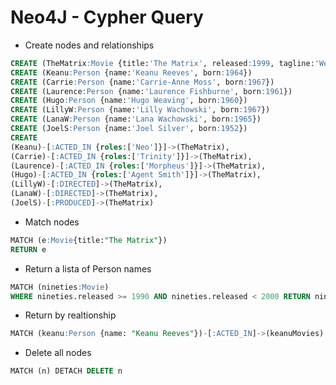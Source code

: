 # Neo4J - Cypher Query

- Create nodes and relationships

```sql
CREATE (TheMatrix:Movie {title:'The Matrix', released:1999, tagline:'Welcome to the Real World'})
CREATE (Keanu:Person {name:'Keanu Reeves', born:1964})
CREATE (Carrie:Person {name:'Carrie-Anne Moss', born:1967})
CREATE (Laurence:Person {name:'Laurence Fishburne', born:1961})
CREATE (Hugo:Person {name:'Hugo Weaving', born:1960})
CREATE (LillyW:Person {name:'Lilly Wachowski', born:1967})
CREATE (LanaW:Person {name:'Lana Wachowski', born:1965})
CREATE (JoelS:Person {name:'Joel Silver', born:1952})
CREATE
(Keanu)-[:ACTED_IN {roles:['Neo']}]->(TheMatrix),
(Carrie)-[:ACTED_IN {roles:['Trinity']}]->(TheMatrix),
(Laurence)-[:ACTED_IN {roles:['Morpheus']}]->(TheMatrix),
(Hugo)-[:ACTED_IN {roles:['Agent Smith']}]->(TheMatrix),
(LillyW)-[:DIRECTED]->(TheMatrix),
(LanaW)-[:DIRECTED]->(TheMatrix),
(JoelS)-[:PRODUCED]->(TheMatrix)
```

- Match nodes

```sql
MATCH (e:Movie{title:"The Matrix"})
RETURN e
```

- Return a lista of Person names

```sql
MATCH (nineties:Movie)
WHERE nineties.released >= 1990 AND nineties.released < 2000 RETURN nineties.title
```

- Return by realtionship

```sql
MATCH (keanu:Person {name: "Keanu Reeves"})-[:ACTED_IN]->(keanuMovies) RETURN keanu,keanuMovies
```

- Delete all nodes

```sql
MATCH (n) DETACH DELETE n
```

